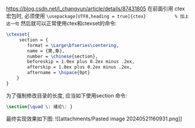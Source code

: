 https://blog.csdn.net/l_changyun/article/details/87431805 
在前面引用 ctex 宏包时, 必须使用 
`\usepackage[UTF8,heading = true]{ctex}           % 加上这一句` 
然后就可以正常使用ctex和ctexset的命令:
```latex
\ctexset{
	 section = {
		format = \Large\bfseries\centering,
		name = {第,章},
		number = \chinese{section},
		beforeskip = 1.0ex plus 0.2ex minus .2ex,
		afterskip = 1.0ex plus 0.2ex minus .2ex,
		aftername = \hspace{0pt}
	}
}
```


为了强制修改目录的长度, 应当如下使用section 命令: 
```latex 
\section{\quad \: 绪论\: } 
```

最终实现效果如下图: 
![[attachments/Pasted image 20240521160931.png]]

